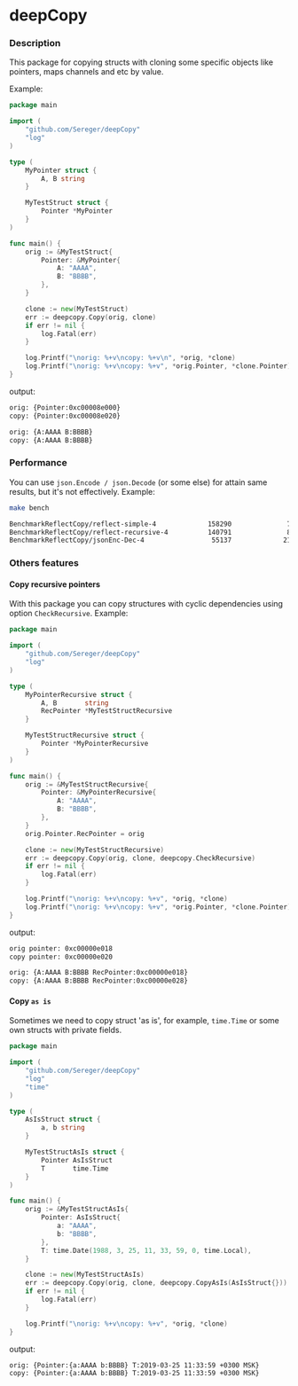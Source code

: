 # deepCopy
### Description
This package for copying structs with cloning some specific objects like pointers, maps channels and etc by value.

Example:
```go
package main

import (
	"github.com/Sereger/deepCopy"
	"log"
)

type (
	MyPointer struct {
		A, B string
	}

	MyTestStruct struct {
		Pointer *MyPointer
	}
)

func main() {
	orig := &MyTestStruct{
		Pointer: &MyPointer{
			A: "AAAA",
			B: "BBBB",
		},
	}

	clone := new(MyTestStruct)
	err := deepcopy.Copy(orig, clone)
	if err != nil {
		log.Fatal(err)
	}

	log.Printf("\norig: %+v\ncopy: %+v\n", *orig, *clone)
	log.Printf("\norig: %+v\ncopy: %+v", *orig.Pointer, *clone.Pointer)
}

```

output:
```bash
orig: {Pointer:0xc00008e000}
copy: {Pointer:0xc00008e020}

orig: {A:AAAA B:BBBB}
copy: {A:AAAA B:BBBB}
```

### Performance
You can use `json.Encode / json.Decode` (or some else) for attain same results, but it's not effectively.
Example:
```bash
make bench

BenchmarkReflectCopy/reflect-simple-4             158290              7068 ns/op            2952 B/op         76 allocs/op
BenchmarkReflectCopy/reflect-recursive-4          140791              8427 ns/op            3906 B/op         79 allocs/op
BenchmarkReflectCopy/jsonEnc-Dec-4                 55137             21934 ns/op            7529 B/op        131 allocs/op
``` 

### Others features
#### Copy recursive pointers
With this package you can copy structures with cyclic dependencies using option `CheckRecursive`.
Example:
```go
package main

import (
	"github.com/Sereger/deepCopy"
	"log"
)

type (
	MyPointerRecursive struct {
		A, B       string
		RecPointer *MyTestStructRecursive
	}

	MyTestStructRecursive struct {
		Pointer *MyPointerRecursive
	}
)

func main() {
	orig := &MyTestStructRecursive{
		Pointer: &MyPointerRecursive{
			A: "AAAA",
			B: "BBBB",
		},
	}
	orig.Pointer.RecPointer = orig

	clone := new(MyTestStructRecursive)
	err := deepcopy.Copy(orig, clone, deepcopy.CheckRecursive)
	if err != nil {
		log.Fatal(err)
	}

	log.Printf("\norig: %+v\ncopy: %+v", *orig, *clone)
	log.Printf("\norig: %+v\ncopy: %+v", *orig.Pointer, *clone.Pointer)
}
```

output:
```bash
orig pointer: 0xc00000e018
copy pointer: 0xc00000e020

orig: {A:AAAA B:BBBB RecPointer:0xc00000e018}
copy: {A:AAAA B:BBBB RecPointer:0xc00000e028}
```

#### Copy `as is`
Sometimes we need to copy struct 'as is', for example, `time.Time` or some own structs with private fields.

```go
package main

import (
	"github.com/Sereger/deepCopy"
	"log"
	"time"
)

type (
	AsIsStruct struct {
		a, b string
	}

	MyTestStructAsIs struct {
		Pointer AsIsStruct
		T       time.Time
	}
)

func main() {
	orig := &MyTestStructAsIs{
		Pointer: AsIsStruct{
			a: "AAAA",
			b: "BBBB",
		},
		T: time.Date(1988, 3, 25, 11, 33, 59, 0, time.Local),
	}

	clone := new(MyTestStructAsIs)
	err := deepcopy.Copy(orig, clone, deepcopy.CopyAsIs(AsIsStruct{}))
	if err != nil {
		log.Fatal(err)
	}

	log.Printf("\norig: %+v\ncopy: %+v", *orig, *clone)
}
```  

output:
```bash
orig: {Pointer:{a:AAAA b:BBBB} T:2019-03-25 11:33:59 +0300 MSK}
copy: {Pointer:{a:AAAA b:BBBB} T:2019-03-25 11:33:59 +0300 MSK}
```